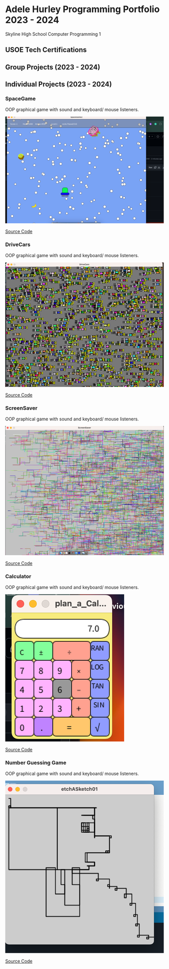 # Adele Hurley Programming Portfolio 2023 - 2024
Skyline High School Computer Programming 1

## USOE Tech Certifications

## Group Projects (2023 - 2024)

## Individual Projects (2023 - 2024)

### SpaceGame
OOP graphical game with sound and keyboard/ mouse listeners.

![Gameplay](images/sg1.png)

[Source Code](https://github.com/DeleHurl/programmingportfolio/blob/main/src/SpaceGame.zip)

### DriveCars
OOP graphical game with sound and keyboard/ mouse listeners.

![Gameplay](images/car.png)

[Source Code](src/DriveCars.zip)

### ScreenSaver
OOP graphical game with sound and keyboard/ mouse listeners.

![Gameplay](images/SS.png)

[Source Code](src/ScreenSaver.zip)

### Calculator
OOP graphical game with sound and keyboard/ mouse listeners.

![Gameplay](images/cal.png)

[Source Code](src/plan_a_Calculator.zip)

### Number Guessing Game
OOP graphical game with sound and keyboard/ mouse listeners.

![Gameplay](https://github.com/DeleHurl/programmingportfolio/blob/main/images/ech.png)

[Source Code](https://github.com/DeleHurl/programmingportfolio/blob/main/src/etchASketch01.pde.zip)
